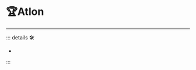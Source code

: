 # 🏆<atlos>Atlon</atlos>

---

<!-- =================================================== -->
<!-- =================================================== -->
<!-- =================================================== -->
<!-- =================================================== -->
<!-- =================================================== -->
::: details 🛠

-

:::
